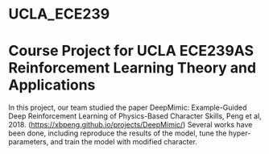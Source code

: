 # UCLA_ECE239
# Course Project for UCLA ECE239AS Reinforcement Learning Theory and Applications
In this project, our team studied the paper DeepMimic: Example-Guided Deep Reinforcement Learning of Physics-Based Character Skills, Peng et al, 2018. (https://xbpeng.github.io/projects/DeepMimic/) Several works have been done, including reproduce the results of the model, tune the hyper-parameters, and train the model with modified character.
